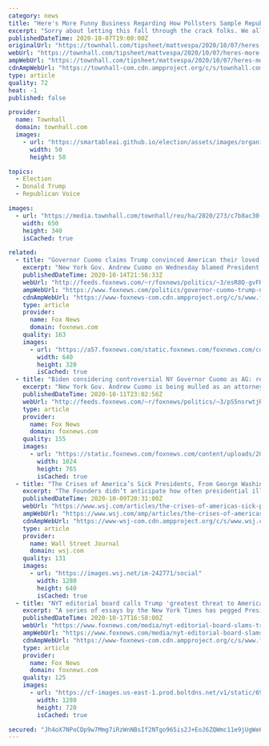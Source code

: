 ```yaml
---
category: news
title: "Here's More Funny Business Regarding How Pollsters Sample Republicans for their Anti-Trump Polls"
excerpt: "Sorry about letting this fall through the crack folks. We all know that the polling is looking nutty. I mean, Joe Biden is ahead of Donald Trump by 10-17 points"
publishedDateTime: 2020-10-07T19:00:00Z
originalUrl: "https://townhall.com/tipsheet/mattvespa/2020/10/07/heres-more-funny-business-regarding-how-pollsters-sample-republicans-for-their-antitrump-polls-n2577654"
webUrl: "https://townhall.com/tipsheet/mattvespa/2020/10/07/heres-more-funny-business-regarding-how-pollsters-sample-republicans-for-their-antitrump-polls-n2577654"
ampWebUrl: "https://townhall.com/tipsheet/mattvespa/2020/10/07/heres-more-funny-business-regarding-how-pollsters-sample-republicans-for-their-antitrump-polls-n2577654?amp=true"
cdnAmpWebUrl: "https://townhall-com.cdn.ampproject.org/c/s/townhall.com/tipsheet/mattvespa/2020/10/07/heres-more-funny-business-regarding-how-pollsters-sample-republicans-for-their-antitrump-polls-n2577654?amp=true"
type: article
quality: 72
heat: -1
published: false

provider:
  name: Townhall
  domain: townhall.com
  images:
    - url: "https://smartableai.github.io/election/assets/images/organizations/townhall.com-50x50.jpg"
      width: 50
      height: 50

topics:
  - Election
  - Donald Trump
  - Republican Voice

images:
  - url: "https://media.townhall.com/townhall/reu/ha/2020/273/c7b8ac30-e0e0-4820-9344-a4bddc8a4fb2.jpg"
    width: 650
    height: 340
    isCached: true

related:
  - title: "Governor Cuomo claims Trump convinced American their loved ones died due to nursing home policy"
    excerpt: "New York Gov. Andrew Cuomo on Wednesday blamed President Donald Trump for convincing people that the governor’s controversial March 25 nursing home mandate was responsible for 6,600 deaths"
    publishedDateTime: 2020-10-14T21:56:33Z
    webUrl: "http://feeds.foxnews.com/~r/foxnews/politics/~3/esR8Q-gvFHs/governor-cuomo-trump-nursing-home-policy"
    ampWebUrl: "https://www.foxnews.com/politics/governor-cuomo-trump-nursing-home-policy.amp"
    cdnAmpWebUrl: "https://www-foxnews-com.cdn.ampproject.org/c/s/www.foxnews.com/politics/governor-cuomo-trump-nursing-home-policy.amp"
    type: article
    provider:
      name: Fox News
      domain: foxnews.com
    quality: 163
    images:
      - url: "https://a57.foxnews.com/static.foxnews.com/foxnews.com/content/uploads/2020/10/640/320/AP20288757069959.jpg?ve=1&tl=1"
        width: 640
        height: 320
        isCached: true
  - title: "Biden considering controversial NY Governor Cuomo as AG: report"
    excerpt: "New York Gov. Andrew Cuomo is being mulled as an attorney general within a potential Joe Biden administration, according to a Sunday report. "
    publishedDateTime: 2020-10-11T23:02:56Z
    webUrl: "http://feeds.foxnews.com/~r/foxnews/politics/~3/pS5nsrwtjRA/biden-considering-ny-governor-cuomo-attorney-general"
    type: article
    provider:
      name: Fox News
      domain: foxnews.com
    quality: 155
    images:
      - url: "https://static.foxnews.com/foxnews.com/content/uploads/2020/10/AP20276771469052.jpg"
        width: 1024
        height: 765
        isCached: true
  - title: "The Crises of America’s Sick Presidents, From George Washington to Donald Trump"
    excerpt: "The Founders didn’t anticipate how often presidential illness would become an issue"
    publishedDateTime: 2020-10-09T20:31:00Z
    webUrl: "https://www.wsj.com/articles/the-crises-of-americas-sick-presidents-from-george-washington-to-donald-trump-11602272815"
    ampWebUrl: "https://www.wsj.com/amp/articles/the-crises-of-americas-sick-presidents-from-george-washington-to-donald-trump-11602272815"
    cdnAmpWebUrl: "https://www-wsj-com.cdn.ampproject.org/c/s/www.wsj.com/amp/articles/the-crises-of-americas-sick-presidents-from-george-washington-to-donald-trump-11602272815"
    type: article
    provider:
      name: Wall Street Journal
      domain: wsj.com
    quality: 131
    images:
      - url: "https://images.wsj.net/im-242771/social"
        width: 1280
        height: 640
        isCached: true
  - title: "NYT editorial board calls Trump 'greatest threat to American democracy since World War II'"
    excerpt: "A series of essays by the New York Times has pegged President Trump the \"greatest threat to American democracy since World War II.\""
    publishedDateTime: 2020-10-17T16:58:00Z
    webUrl: "https://www.foxnews.com/media/nyt-editorial-board-slams-trump-as-greatest-threat-to-american-democracy-since-world-war-ii"
    ampWebUrl: "https://www.foxnews.com/media/nyt-editorial-board-slams-trump-as-greatest-threat-to-american-democracy-since-world-war-ii.amp"
    cdnAmpWebUrl: "https://www-foxnews-com.cdn.ampproject.org/c/s/www.foxnews.com/media/nyt-editorial-board-slams-trump-as-greatest-threat-to-american-democracy-since-world-war-ii.amp"
    type: article
    provider:
      name: Fox News
      domain: foxnews.com
    quality: 125
    images:
      - url: "https://cf-images.us-east-1.prod.boltdns.net/v1/static/694940094001/c6386f24-f777-4cc4-9d72-ca43828aae9e/c1fa53f6-cd81-41dd-b7f1-7b55650909f3/1280x720/match/image.jpg"
        width: 1280
        height: 720
        isCached: true

secured: "Jh4oX7NPoCDp9w7Mmg7iRzWnNBsIf2NTgo965is2J+EoJ6ZQWmc11e9jUgWe6aDLIIFeijdSdEeg2O4gpuuAWiDTNXXhiXyO5ml2gAEG1Wt6UfnziemW/4uHRAZCAsf8E/T9Y1RQlmgIl/Z+M6Zs2U+WONpFVsB9hnNU1PrymFSS02GABugnDxbpfDITaZSQDlIEiggJl675RoSRJONfpU7jxM7nR6wd3Mhrhkic+R2VLtKuSKdotpajiZFiH6C4045P0ymKGO0NnRSWLtihwPMH73MT7cJoJuo38qxnLiUzPeaiVqURSnYyBRwWgMS8H4eD63OLWMqJ/5cpaLPEo2wWvqEkOjedyEn8mnz9jys=;HVLamnMtYgGfxGWNiEXbIw=="
---
```


